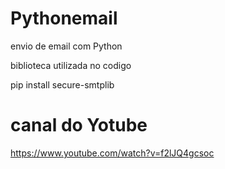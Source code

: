 # Pythonemail
 envio de  email com Python
 
 biblioteca utilizada no codigo
 
pip install secure-smtplib

# canal do Yotube 
https://www.youtube.com/watch?v=f2lJQ4gcsoc
